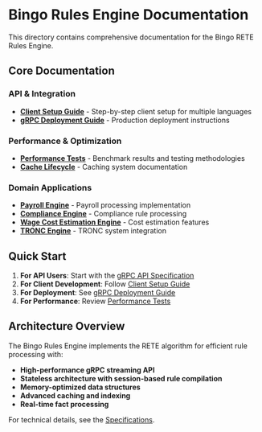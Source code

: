 # Bingo Rules Engine Documentation

This directory contains comprehensive documentation for the Bingo RETE Rules Engine.

## Core Documentation

### API & Integration
- **[Client Setup Guide](client-setup.md)** - Step-by-step client setup for multiple languages
- **[gRPC Deployment Guide](grpc-deployment-guide.md)** - Production deployment instructions

### Performance & Optimization
- **[Performance Tests](performance-tests.md)** - Benchmark results and testing methodologies
- **[Cache Lifecycle](cache-lifecycle.md)** - Caching system documentation

### Domain Applications
- **[Payroll Engine](payroll-engine.md)** - Payroll processing implementation
- **[Compliance Engine](compliance-engine.md)** - Compliance rule processing
- **[Wage Cost Estimation Engine](wage-cost-estimation-engine.md)** - Cost estimation features
- **[TRONC Engine](tronc-engine.md)** - TRONC system integration

## Quick Start

1. **For API Users**: Start with the [gRPC API Specification](../specs/grpc-api.md)
2. **For Client Development**: Follow [Client Setup Guide](client-setup.md)
3. **For Deployment**: See [gRPC Deployment Guide](grpc-deployment-guide.md)
4. **For Performance**: Review [Performance Tests](performance-tests.md)

## Architecture Overview

The Bingo Rules Engine implements the RETE algorithm for efficient rule processing with:

- **High-performance gRPC streaming API**
- **Stateless architecture with session-based rule compilation**
- **Memory-optimized data structures**
- **Advanced caching and indexing**
- **Real-time fact processing**

For technical details, see the [Specifications](../SPECS.md).
